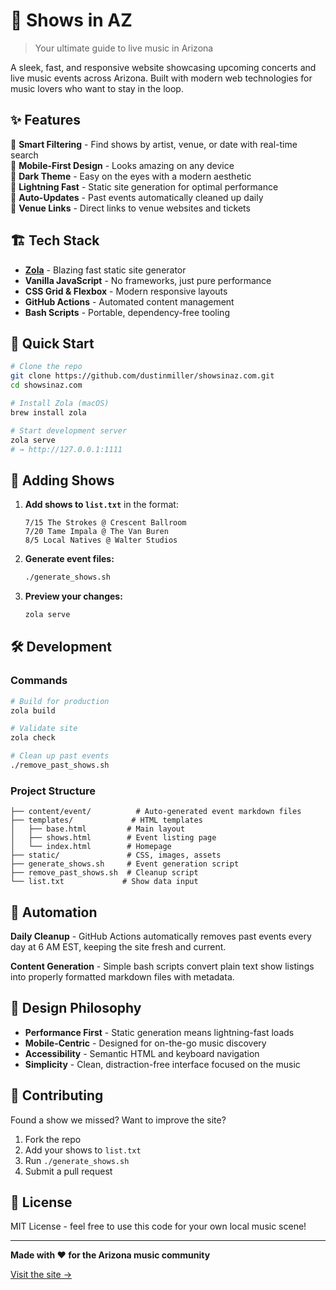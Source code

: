 # 🎵 Shows in AZ

> Your ultimate guide to live music in Arizona

A sleek, fast, and responsive website showcasing upcoming concerts and live music events across Arizona. Built with modern web technologies for music lovers who want to stay in the loop.

## ✨ Features

🎯 **Smart Filtering** - Find shows by artist, venue, or date with real-time search  
📱 **Mobile-First Design** - Looks amazing on any device  
🌙 **Dark Theme** - Easy on the eyes with a modern aesthetic  
🚀 **Lightning Fast** - Static site generation for optimal performance  
🔄 **Auto-Updates** - Past events automatically cleaned up daily  
🎪 **Venue Links** - Direct links to venue websites and tickets  

## 🏗️ Tech Stack

- **[Zola](https://www.getzola.org/)** - Blazing fast static site generator
- **Vanilla JavaScript** - No frameworks, just pure performance
- **CSS Grid & Flexbox** - Modern responsive layouts
- **GitHub Actions** - Automated content management
- **Bash Scripts** - Portable, dependency-free tooling

## 🚀 Quick Start

```bash
# Clone the repo
git clone https://github.com/dustinmiller/showsinaz.com.git
cd showsinaz.com

# Install Zola (macOS)
brew install zola

# Start development server
zola serve
# → http://127.0.0.1:1111
```

## 📝 Adding Shows

1. **Add shows to `list.txt`** in the format:
   ```
   7/15 The Strokes @ Crescent Ballroom
   7/20 Tame Impala @ The Van Buren
   8/5 Local Natives @ Walter Studios
   ```

2. **Generate event files:**
   ```bash
   ./generate_shows.sh
   ```

3. **Preview your changes:**
   ```bash
   zola serve
   ```

## 🛠️ Development

### Commands
```bash
# Build for production
zola build

# Validate site
zola check

# Clean up past events
./remove_past_shows.sh
```

### Project Structure
```
├── content/event/          # Auto-generated event markdown files
├── templates/             # HTML templates
│   ├── base.html         # Main layout
│   ├── shows.html        # Event listing page
│   └── index.html        # Homepage
├── static/               # CSS, images, assets
├── generate_shows.sh     # Event generation script
├── remove_past_shows.sh  # Cleanup script
└── list.txt             # Show data input
```

## 🤖 Automation

**Daily Cleanup** - GitHub Actions automatically removes past events every day at 6 AM EST, keeping the site fresh and current.

**Content Generation** - Simple bash scripts convert plain text show listings into properly formatted markdown files with metadata.

## 🎨 Design Philosophy

- **Performance First** - Static generation means lightning-fast loads
- **Mobile-Centric** - Designed for on-the-go music discovery
- **Accessibility** - Semantic HTML and keyboard navigation
- **Simplicity** - Clean, distraction-free interface focused on the music

## 🤝 Contributing

Found a show we missed? Want to improve the site? 

1. Fork the repo
2. Add your shows to `list.txt`
3. Run `./generate_shows.sh`
4. Submit a pull request

## 📄 License

MIT License - feel free to use this code for your own local music scene!

---

**Made with ❤️ for the Arizona music community**

[Visit the site →](https://showsinaz.com)